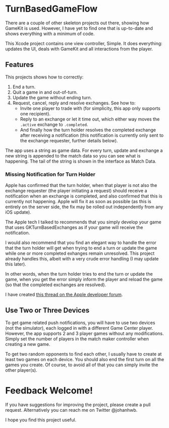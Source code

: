 # TurnBasedGameFlow
There are a couple of other skeleton projects out there, showing how GameKit is used. However, I have yet to find one that is up-to-date and shows everything with a minimum of code.

This Xcode project contains one view controller, Simple. It does everything: updates the UI, deals with GameKit and all interactions from the player.

## Features
This projects shows how to correctly:

1. End a turn.
1. Quit a game in and out-of-turn.
1. Update the game without ending turn.
1. Request, cancel, reply and resolve exchanges. See how to:
	* Invite one player to trade with (for simplicity, this app only supports one recipient).
	* Reply to an exchange or let it time out, which either way moves the `.active` exchange to `.completed`.
	* And finally how the turn holder resolves the completed exchange after receiving a notification (this notification is currently only sent to the exchange requester, further details below).

The app uses a string as game data. For every turn, update and exchange a new string is appended to the match data so you can see what is happening. The tail of the string is shown in the interface as Match Data.

### Missing Notification for Turn Holder
Apple has confirmed that the turn holder, when that player is not also the exchange requester (the player initiating a request) should receive a notification when an exchange is completed, and also confirmed that this is currently not happening. Apple will fix it as soon as possible (as this is entirely on the server side, the fix may be rolled out independently from any iOS update).

The Apple tech I talked to recommends that you simply develop your game that uses GKTurnBasedExchanges as if your game will receive the notification.

I would also recommend that you find an elegant way to handle the error that the turn holder will get when trying to end a turn or update the game while one or more completed exhanges remain unresolved. This project already handles this, albeit with a very crude error handling (I may update this later).

In other words, when the turn holder tries to end the turn or update the game, when you get the error simply inform the player and reload the game (so that the completed exchanges are resolved).

I have created [this thread on the Apple developer forum](https://developer.apple.com/forums/thread/649766).

## Use Two or Three Devices

To get game related push notifications, you will have to use two devices (not the simulator), each logged in with a different Game Center player. However, the app supports 2 and 3 player games without any modifications. Simply set the number of players in the match maker controller when creating a new game.

To get two random opponents to find each other, I usually have to create at least two games on each device. You should also end the first turn on all the games you create. Of course, to avoid all of that you can simply invite the other player(s).

# Feedback Welcome!

If you have suggestions for improving the project, please create a pull request. Alternatively you can reach me on Twitter @johanhwb.

I hope you find this project useful.
